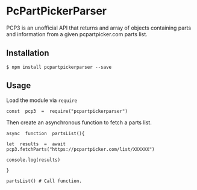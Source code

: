 # PcPartPickerParser

PCP3 is an unofficial API that returns and array of objects containing parts and information from a given pcpartpicker.com parts list.


## Installation

```
$ npm install pcpartpickerparser --save
```

## Usage

Load the module via `require`
```
const  pcp3  =  require("pcpartpickerparser")
```

Then create an asynchronous function to fetch a parts list.

```
async  function  partsList(){

let  results  =  await  pcp3.fetchParts("https://pcpartpicker.com/list/XXXXXX")

console.log(results)

}

partsList() # Call function.
```

